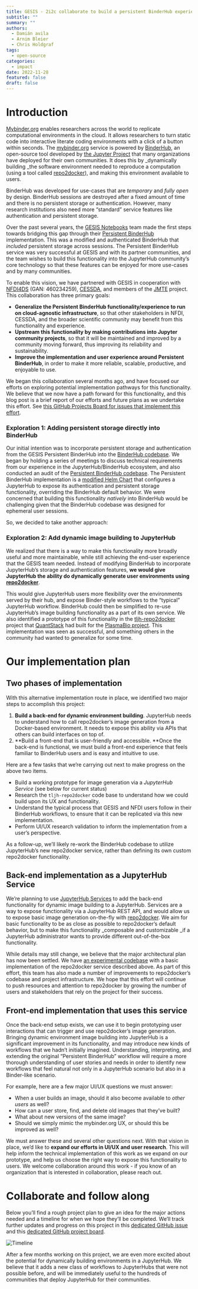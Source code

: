 ```yaml
---
title: GESIS - 2i2c collaborate to build a persistent BinderHub experience
subtitle: ""
summary: ""
authors:
  - Damián avila
  - Arnim Bleier
  - Chris Holdgraf
tags:
  - open-source
categories:
  - impact
date: 2022-11-28
featured: false
draft: false
---
```


# Introduction

[Mybinder.org](https://mybinder.org) enables researchers across the world to replicate computational environments in the cloud. It allows researchers to turn static code into interactive literate coding environments with a click of a button within seconds. The [mybinder.org](https://mybinder.org) service is powered by [BinderHub](https://binderhub.readthedocs.io), an open-source tool developed by [the Jupyter Project](https://jupyter.org) that many organizations have deployed for their own communities. It does this by _dynamically building _the software environment needed to reproduce a computation (using a tool called [repo2docker](https://repo2docker.readthedocs.io)), and making this environment available to users.

BinderHub was developed for use-cases that are _temporary_ and _fully open_ by design. BinderHub sessions are destroyed after a fixed amount of time and there is no persistent storage or authentication. However, many research institutions also need more “standard” service features like authentication and persistent storage.

Over the past several years, the [GESIS Notebooks](http://notebooks.gesis.org) team made the first steps towards bridging this gap through their [Persistent BinderHub](https://github.com/gesiscss/persistent_binderhub) implementation. This was a modified and authenticated BinderHub that _included_ persistent storage across sessions. The Persistent BinderHub service was very successful at GESIS and with its partner communities, and the team wishes to build this functionality into the JupyterHub community’s core technology so that these features can be enjoyed for more use-cases and by many communities.

To enable this vision, we have partnered with GESIS in cooperation with [NFDI4DS](https://www.nfdi4datascience.de/) (GAN: 460234259), [CESSDA](https://www.cessda.eu/), and members of the [JMTE](https://jupytearth.org/) project. This collaboration has three primary goals:

* **Generalize the Persistent BinderHub functionality/experience to run on cloud-agnostic infrastructure**, so that other stakeholders in NFDI, CESSDA, and the broader scientific community may benefit from this functionality and experience.
* **Upstream this functionality by making contributions into Jupyter community projects**, so that it will be maintained and improved by a community moving forward, thus improving its reliability and sustainability.
* **Improve the implementation and user experience around Persistent BinderHub**, in order to make it more reliable, scalable, productive, and enjoyable to use.

We began this collaboration several months ago, and have focused our efforts on exploring potential implementation pathways for this functionality. We believe that we now have a path forward for this functionality, and this blog post is a brief report of our efforts and future plans as we undertake this effort. See [this GitHub Projects Board for issues that implement this effort](https://github.com/orgs/2i2c-org/projects/33).

### Exploration 1: Adding persistent storage directly into BinderHub

Our initial intention was to incorporate persistent storage and authentication from the GESIS  Persistent BinderHub into the [BinderHub codebase](http://binderhub.readthedocs.io/). We began by holding a series of meetings to discuss technical requirements from our experience in the JupyterHub/BinderHub ecosystem, and also conducted an audit of the [Persistent BinderHub codebase](https://www.google.com/url?q=https://github.com/gesiscss/persistent_binderhub/blob/9936fc2251abafd00921b3b53954fb60c8640347/persistent_binderhub/values.yaml). The Persistent BinderHub implementation is a [modified Helm Chart](https://github.com/gesiscss/persistent_binderhub/blob/9936fc2251abafd00921b3b53954fb60c8640347/persistent_binderhub/values.yaml) that configures a JupyterHub to expose its authentication and persistent storage functionality, overriding the BinderHub default behavior. We were concerned that building this functionality _natively_ into BinderHub would be challenging given that the BinderHub codebase was designed for ephemeral user sessions.

So, we decided to take another approach:


### Exploration 2: Add dynamic image building to JupyterHub

We realized that there is a way to make this functionality more broadly useful and more maintainable, while still achieving the end-user experience that the GESIS team needed. Instead of modifying BinderHub to incorporate JupyterHub’s storage and authentication features, **we would give JupyterHub the ability do dynamically generate user environments using [repo2docker](http://repo2docker.readthedocs.io/)**.

This would give JupyterHub users more flexibility over the environments served by their hub, and expose Binder-style workflows to the “typical” JupyterHub workflow. BinderHub could then be simplified to re-use JupyterHub’s image building functionality as a part of its own service. We also identified a prototype of this functionality in the [tljh-repo2docker](https://github.com/plasmabio/tljh-repo2docker) project that [QuantStack](https://quantstack.net/) had built for the [PlasmaBio project](https://plasmabio.org/). This implementation was seen as successful, and something others in the community had wanted to generalize for some time.


# Our implementation plan


## Two phases of implementation

With this alternative implementation route in place, we identified two major steps to accomplish this project:



1. **Build a back-end for dynamic environment building**. JupyterHub needs to understand how to call repo2docker’s image generation from a Docker-based environment. It needs to expose this ability via APIs that others can build interfaces on top of.
2. **Build a front-end that is user-friendly and accessible. **Once the back-end is functional, we must build a front-end experience that feels familiar to BinderHub users and is easy and intuitive to use.

Here are a few tasks that we’re carrying out next to make progress on the above two items.



* Build a working prototype for image generation via a _JupyterHub Service_ (see below for current status)
* Research the `tljh-repo2docker` code base to understand how we could build upon its UX and functionality.
* Understand the typical process that GESIS and NFDI users follow in their BinderHub workflows, to ensure that it can be replicated via this new implementation.
* Perform UI/UX research validation to inform the implementation from a user’s perspective.

As a follow-up, we’ll likely re-work the BinderHub codebase to utilize JupyterHub’s new repo2docker service, rather than defining its own custom repo2docker functionality.


## Back-end implementation as a JupyterHub Service

We’re planning to use [JupyterHub Services](https://jupyterhub.readthedocs.io/en/stable/reference/services.html) to add the back-end functionality for dynamic image building to a JupyterHub. Services are a way to expose functionality via a JupyterHub REST API, and would allow us to expose basic image generation on-the-fly with [repo2docker](https://repo2docker.readthedocs.io/). We aim for basic functionality to be as close as possible to repo2docker’s default behavior, but to make this functionality _composable and customizable _if a JupyterHub administrator wants to provide different out-of-the-box functionality.

While details may still change, we believe that the major architectural plan has now been settled. We have [an experimental codebase](https://github.com/consideratio/repo2docker-service) with a basic implementation of the repo2docker service described above. As part of this effort, this team has also made a number of improvements to repo2docker’s codebase and project infrastructure. We hope that this effort will continue to push resources and attention to repo2docker by growing the number of users and stakeholders that rely on the project for their success.


## Front-end implementation that uses this service

Once the back-end setup exists, we can use it to begin prototyping user interactions that can trigger and use repo2docker’s image generation. Bringing dynamic environment image building into JupyterHub is a significant improvement in its functionality, and may introduce new kinds of workflows that we hadn’t initially imagined. Understanding, interpreting, and extending the original “Persistent BinderHub” workflow will require a more thorough understanding of user stories and needs in order to identify new workflows that feel natural not only in a JupyterHub scenario but also in a Binder-like scenario.

For example, here are a few major UI/UX questions we must answer:

* When a user builds an image, should it also become available to _other users_ as well?
* How can a user store, find, and delete old images that they’ve built?
* What about new versions of the same image?
* Should we simply mimic the mybinder.org UX, or should this be improved as well?

We must answer these and several other questions next. With that vision in place, we’d like to **expand our efforts in UI/UX and user research**. This will help inform the technical implementation of this work as we expand on our prototype, and help us choose the right way to expose this functionality to users. We welcome collaboration around this work - if you know of an organization that is interested in collaboration, please reach out.

# Collaborate and follow along

Below you’ll find a rough project plan to give an idea for the major actions needed and a timeline for when we hope they’ll be completed. We’ll track further updates and progress on this project in this [dedicated GitHub issue](https://github.com/2i2c-org/infrastructure/issues/1382) and this [dedicated GitHub project board](https://github.com/orgs/2i2c-org/projects/33/views/1).

![Timeline](timeline.png)

After a few months working on this project, we are even more excited about the potential for dynamically building environments in a JupyterHub. We believe that it adds a new class of workflows to JupyterHubs that were not possible before, and will be immediately useful to the hundreds of communities that deploy JupyterHub for their communities.
